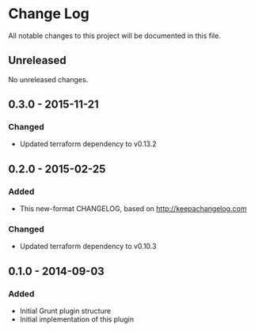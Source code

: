 # Change Log
All notable changes to this project will be documented in this file.

## Unreleased
No unreleased changes.

## 0.3.0 - 2015-11-21
### Changed
- Updated terraform dependency to v0.13.2

## 0.2.0 - 2015-02-25
### Added
- This new-format CHANGELOG, based on http://keepachangelog.com

### Changed
- Updated terraform dependency to v0.10.3

## 0.1.0 - 2014-09-03
### Added
- Initial Grunt plugin structure
- Initial implementation of this plugin
